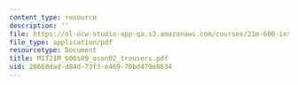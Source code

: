 ```yaml
---
content_type: resource
description: ''
file: https://ol-ocw-studio-app-qa.s3.amazonaws.com/courses/21m-606-introduction-to-stagecraft-spring-2009/20668dadd84d73f3e46970bd479e8634_MIT21M_606s09_assn02_trousers.pdf
file_type: application/pdf
resourcetype: Document
title: MIT21M_606s09_assn02_trousers.pdf
uid: 20668dad-d84d-73f3-e469-70bd479e8634
---
```

